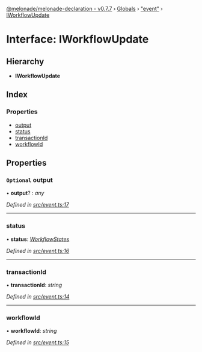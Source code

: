 [@melonade/melonade-declaration - v0.7.7](../README.md) › [Globals](../globals.md) › ["event"](../modules/_event_.md) › [IWorkflowUpdate](_event_.iworkflowupdate.md)

# Interface: IWorkflowUpdate

## Hierarchy

* **IWorkflowUpdate**

## Index

### Properties

* [output](_event_.iworkflowupdate.md#optional-output)
* [status](_event_.iworkflowupdate.md#status)
* [transactionId](_event_.iworkflowupdate.md#transactionid)
* [workflowId](_event_.iworkflowupdate.md#workflowid)

## Properties

### `Optional` output

• **output**? : *any*

*Defined in [src/event.ts:17](https://github.com/devit-tel/melonade-declaration/blob/43597e6/src/event.ts#L17)*

___

###  status

• **status**: *[WorkflowStates](../enums/_state_.workflowstates.md)*

*Defined in [src/event.ts:16](https://github.com/devit-tel/melonade-declaration/blob/43597e6/src/event.ts#L16)*

___

###  transactionId

• **transactionId**: *string*

*Defined in [src/event.ts:14](https://github.com/devit-tel/melonade-declaration/blob/43597e6/src/event.ts#L14)*

___

###  workflowId

• **workflowId**: *string*

*Defined in [src/event.ts:15](https://github.com/devit-tel/melonade-declaration/blob/43597e6/src/event.ts#L15)*
